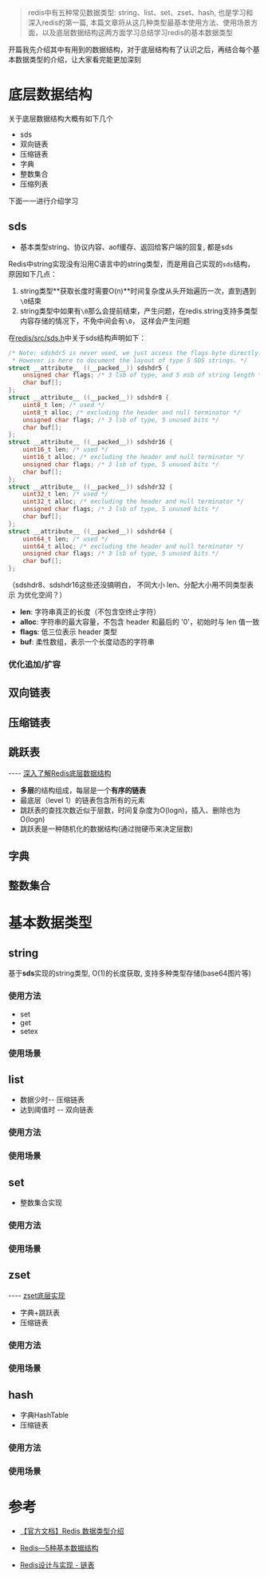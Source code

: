 > redis中有五种常见数据类型: string、list、set、zset、hash,  也是学习和深入redis的第一篇, 本篇文章将从这几种类型最基本使用方法、使用场景方面，以及底层数据结构这两方面学习总结学习redis的基本数据类型

开篇我先介绍其中有用到的数据结构，对于底层结构有了认识之后，再结合每个基本数据类型的介绍，让大家看完能更加深刻

# 底层数据结构

关于底层数据结构大概有如下几个

- sds
- 双向链表
- 压缩链表
- 字典
- 整数集合
- 压缩列表

下面一一进行介绍学习

## sds

- 基本类型string、协议内容、aof缓存、返回给客户端的回复, 都是sds

Redis中string实现没有沿用C语言中的string类型，而是用自己实现的`sds`结构，原因如下几点：

1. string类型**获取长度时需要O(n)**时间复杂度从头开始遍历一次，直到遇到`\0`结束
2. string类型中如果有`\0`那么会提前结束，产生问题，在redis.string支持多类型内容存储的情况下，不免中间会有`\0`， 这样会产生问题

在[redis/src/sds.h](https://github.com/redis/redis/blob/unstable/src/sds.h)中关于sds结构声明如下：

```c
/* Note: sdshdr5 is never used, we just access the flags byte directly.
 * However is here to document the layout of type 5 SDS strings. */
struct __attribute__ ((__packed__)) sdshdr5 {
    unsigned char flags; /* 3 lsb of type, and 5 msb of string length */
    char buf[];
};
struct __attribute__ ((__packed__)) sdshdr8 {
    uint8_t len; /* used */
    uint8_t alloc; /* excluding the header and null terminator */
    unsigned char flags; /* 3 lsb of type, 5 unused bits */
    char buf[];
};
struct __attribute__ ((__packed__)) sdshdr16 {
    uint16_t len; /* used */
    uint16_t alloc; /* excluding the header and null terminator */
    unsigned char flags; /* 3 lsb of type, 5 unused bits */
    char buf[];
};
struct __attribute__ ((__packed__)) sdshdr32 {
    uint32_t len; /* used */
    uint32_t alloc; /* excluding the header and null terminator */
    unsigned char flags; /* 3 lsb of type, 5 unused bits */
    char buf[];
};
struct __attribute__ ((__packed__)) sdshdr64 {
    uint64_t len; /* used */
    uint64_t alloc; /* excluding the header and null terminator */
    unsigned char flags; /* 3 lsb of type, 5 unused bits */
    char buf[];
};
```

（sdshdr8、sdshdr16这些还没搞明白， 不同大小  len、分配大小用不同类型表示  为优化空间？）

- **len**: 字符串真正的长度（不包含空终止字符）
- **alloc**: 字符串的最大容量，不包含 header 和最后的 '0'，初始时与 len 值一致
- **flags**: 低三位表示 header 类型
- **buf**: 柔性数组，表示一个长度动态的字符串

### 优化追加/扩容

## 双向链表

## 压缩链表

## 跳跃表

---- [深入了解Redis底层数据结构](https://juejin.cn/post/6844903936520880135#heading-10)

- **多层**的结构组成，每层是一个**有序的链表**
- 最底层（level 1）的链表包含所有的元素
- 跳跃表的查找次数近似于层数，时间复杂度为O(logn)，插入、删除也为 O(logn)
- 跳跃表是一种随机化的数据结构(通过抛硬币来决定层数)

## 字典

## 整数集合

# 基本数据类型

## string

基于**sds**实现的string类型, O(1)的长度获取, 支持多种类型存储(base64图片等)

### 使用方法

- set
- get
- setex

### 使用场景

## list

- 数据少时-- 压缩链表
- 达到阈值时 -- 双向链表

### 使用方法

### 使用场景

## set

- 整数集合实现

### 使用方法

### 使用场景

## zset

---- [zset底层实现](https://www.jianshu.com/p/360627bd04e5)

- 字典+跳跃表
- 压缩链表

### 使用方法

### 使用场景

## hash

- 字典HashTable
- 压缩链表

### 使用方法

### 使用场景

 

# 参考

- [【官方文档】Redis 数据类型介绍](http://www.redis.cn/topics/data-types-intro.html)

- [Redis—5种基本数据结构](https://mp.weixin.qq.com/s/MT1tB2_7f5RuOxKhuEm1vQ)
- [Redis设计与实现 - 链表](https://redisbook.readthedocs.io/en/latest/internal-datastruct/adlist.html)